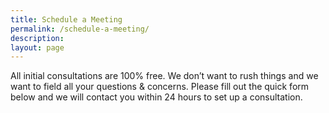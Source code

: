 ```yaml
---
title: Schedule a Meeting
permalink: /schedule-a-meeting/
description:
layout: page
---
```



All initial consultations are 100% free.  We don’t want to rush things and we want to field all your questions & concerns.  Please fill out the quick form below and we will contact you within 24 hours to set up a consultation.